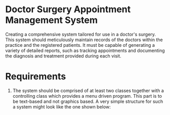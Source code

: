 # Doctor Surgery Appointment Management System

Creating a comprehensive system tailored for use in a doctor's surgery. This system should meticulously maintain records of the doctors within the practice and the registered patients. It must be capable of generating a variety of detailed reports, such as tracking appointments and documenting the diagnosis and treatment provided during each visit.

# Requirements
1. The system should be comprised of at least two classes together with a controlling class which provides a menu driven program. This part is to be text-based and not graphics based. A very simple structure for such a system might look like the one shown below: 